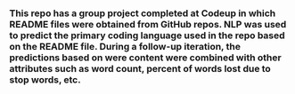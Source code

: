 ### This repo has a group project completed at Codeup in which README files were obtained from GitHub repos. NLP was used to predict the primary coding language used in the repo based on the README file.  During a follow-up iteration, the predictions based on were content were combined with other attributes such as word count, percent of words lost due to stop words, etc.